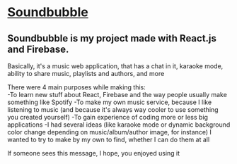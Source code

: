 # [Soundbubble](https://takeonfaith.github.io/soundbubble/)

## Soundbubble is my project made with React.js and Firebase.

Basically, it's a music web application, that has a chat in it, karaoke mode, ability to share music, playlists and authors, and more

There were 4 main purposes while making this:<br/>
-To learn new stuff about React, Firebase and the way people usually make something like Spotify
-To make my own music service, because I like listening to music (and because it's always way cooler to use something you created yourself)
-To gain experience of coding more or less big applications
-I had several ideas (like karaoke mode or dynamic background color change depending on music/album/author image, for instance) I wanted to try to make by my own to find, whether I can do them at all

If someone sees this message, I hope, you enjoyed using it
